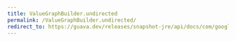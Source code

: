 ```yaml
---
title: ValueGraphBuilder.undirected
permalink: /ValueGraphBuilder.undirected/
redirect_to: https://guava.dev/releases/snapshot-jre/api/docs/com/google/common/graph/ValueGraphBuilder.html#undirected--
---
```

